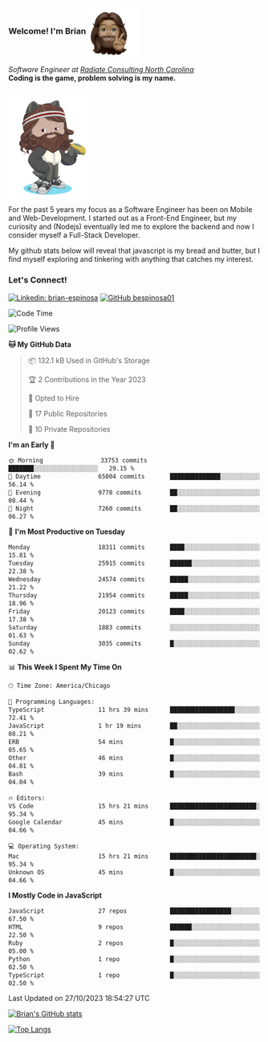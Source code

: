 ###  Welcome! I'm Brian <img align="center" src="https://github.com/bespinosa01/bespinosa01/blob/main/assets/peace-animoji.png" height="100" /></h2>
<p><em>Software Engineer at <a href="https://www.radiateconsulting.coop/north-carolina-tech-coop">Radiate Consulting North Carolina</a>
 <br/>
<!-- </br>Developer Consultant at <a href="https://codethedream.org/">Code The Dream</a> -->
</em> <b>Coding is the game, problem solving is my name.</b></p>

<br/>


 <img align="center" src="https://github.com/bespinosa01/bespinosa01/blob/main/assets/octo-me.png" height="200" /> 
 <p>
 For the past 5 years my focus as a Software Engineer has been on Mobile and Web-Development. I started out as a Front-End Engineer, but my curiosity and (Nodejs) eventually led me to explore the backend and now I consider myself a Full-Stack Developer.
</p>
<p>
 My github stats below will reveal that javascript is my bread and butter, but I find myself exploring and tinkering with anything that catches my interest. 
 </p>
 
 
### Let's Connect!

[![Linkedin: brian-espinosa](https://img.shields.io/badge/-brian--espinosa-blue?style=flat-square&logo=Linkedin&logoColor=white&link=https://www.linkedin.com/in/brian-espinosa/)](https://www.linkedin.com/in/brian-espinosa/)
[![GitHub bespinosa01](https://img.shields.io/github/followers/bespinosa01?label=follow&style=social)](https://github.com/bespinosa01)



<!--START_SECTION:waka-->
![Code Time](http://img.shields.io/badge/Code%20Time-1%2C337%20hrs%2023%20mins-blue)

![Profile Views](http://img.shields.io/badge/Profile%20Views-0-blue)

**🐱 My GitHub Data** 

> 📦 132.1 kB Used in GitHub's Storage 
 > 
> 🏆 2 Contributions in the Year 2023
 > 
> 💼 Opted to Hire
 > 
> 📜 17 Public Repositories 
 > 
> 🔑 10 Private Repositories 
 > 
**I'm an Early 🐤** 

```text
🌞 Morning                33753 commits       ███████░░░░░░░░░░░░░░░░░░   29.15 % 
🌆 Daytime                65004 commits       ██████████████░░░░░░░░░░░   56.14 % 
🌃 Evening                9778 commits        ██░░░░░░░░░░░░░░░░░░░░░░░   08.44 % 
🌙 Night                  7260 commits        ██░░░░░░░░░░░░░░░░░░░░░░░   06.27 % 
```
📅 **I'm Most Productive on Tuesday** 

```text
Monday                   18311 commits       ████░░░░░░░░░░░░░░░░░░░░░   15.81 % 
Tuesday                  25915 commits       ██████░░░░░░░░░░░░░░░░░░░   22.38 % 
Wednesday                24574 commits       █████░░░░░░░░░░░░░░░░░░░░   21.22 % 
Thursday                 21954 commits       █████░░░░░░░░░░░░░░░░░░░░   18.96 % 
Friday                   20123 commits       ████░░░░░░░░░░░░░░░░░░░░░   17.38 % 
Saturday                 1883 commits        ░░░░░░░░░░░░░░░░░░░░░░░░░   01.63 % 
Sunday                   3035 commits        █░░░░░░░░░░░░░░░░░░░░░░░░   02.62 % 
```


📊 **This Week I Spent My Time On** 

```text
🕑︎ Time Zone: America/Chicago

💬 Programming Languages: 
TypeScript               11 hrs 39 mins      ██████████████████░░░░░░░   72.41 % 
JavaScript               1 hr 19 mins        ██░░░░░░░░░░░░░░░░░░░░░░░   08.21 % 
ERB                      54 mins             █░░░░░░░░░░░░░░░░░░░░░░░░   05.65 % 
Other                    46 mins             █░░░░░░░░░░░░░░░░░░░░░░░░   04.81 % 
Bash                     39 mins             █░░░░░░░░░░░░░░░░░░░░░░░░   04.04 % 

🔥 Editors: 
VS Code                  15 hrs 21 mins      ████████████████████████░   95.34 % 
Google Calendar          45 mins             █░░░░░░░░░░░░░░░░░░░░░░░░   04.66 % 

💻 Operating System: 
Mac                      15 hrs 21 mins      ████████████████████████░   95.34 % 
Unknown OS               45 mins             █░░░░░░░░░░░░░░░░░░░░░░░░   04.66 % 
```

**I Mostly Code in JavaScript** 

```text
JavaScript               27 repos            █████████████████░░░░░░░░   67.50 % 
HTML                     9 repos             ██████░░░░░░░░░░░░░░░░░░░   22.50 % 
Ruby                     2 repos             █░░░░░░░░░░░░░░░░░░░░░░░░   05.00 % 
Python                   1 repo              █░░░░░░░░░░░░░░░░░░░░░░░░   02.50 % 
TypeScript               1 repo              █░░░░░░░░░░░░░░░░░░░░░░░░   02.50 % 
```




 Last Updated on 27/10/2023 18:54:27 UTC
<!--END_SECTION:waka-->


<!--  Github STATS -->
[![Brian's GitHub stats](https://github-readme-stats.vercel.app/api?username=bespinosa01&hide=stars,contribs&count_private=true&show_icons=true)](https://github.com/anuraghazra/github-readme-stats)

[![Top Langs](https://github-readme-stats.vercel.app/api/top-langs/?username=bespinosa01&layout=compact)](https://github.com/anuraghazra/github-readme-stats)



<!--
**bespinosa01/bespinosa01** is a ✨ _special_ ✨ repository because its `README.md` (this file) appears on your GitHub profile.

Here are some ideas to get you started:

- 🔭 I’m currently working on ...
- 🌱 I’m currently learning ...
- 👯 I’m looking to collaborate on ...
- 🤔 I’m looking for help with ...
- 💬 Ask me about ...
- 📫 How to reach me: ...
- 😄 Pronouns: ...
- ⚡ Fun fact: ...
-->
